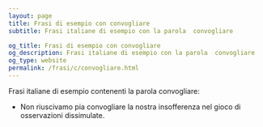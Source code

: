 ```yaml
---
layout: page
title: Frasi di esempio con convogliare 
subtitle: Frasi italiane di esempio con la parola  convogliare

og_title: Frasi di esempio con convogliare 
og_description: Frasi italiane di esempio con la parola  convogliare
og_type: website
permalink: /frasi/c/convogliare.html
---
```


Frasi italiane di esempio contenenti la parola convogliare:


- Non riuscivamo pia convogliare la nostra insofferenza nel gioco di osservazioni dissimulate.
